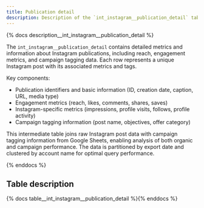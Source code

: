 ```yaml
---
title: Publication detail
description: Description of the `int_instagram__publication_detail` table.
---
```


{% docs description__int_instagram__publication_detail %}

The `int_instagram__publication_detail` contains detailed metrics and information about Instagram publications, including reach, engagement metrics, and campaign tagging data. Each row represents a unique Instagram post with its associated metrics and tags.

Key components:
- Publication identifiers and basic information (ID, creation date, caption, URL, media type)
- Engagement metrics (reach, likes, comments, shares, saves)
- Instagram-specific metrics (impressions, profile visits, follows, profile activity)
- Campaign tagging information (post name, objectives, offer category)

This intermediate table joins raw Instagram post data with campaign tagging information from Google Sheets, enabling analysis of both organic and campaign performance. The data is partitioned by export date and clustered by account name for optimal query performance.

{% enddocs %}

## Table description

{% docs table__int_instagram__publication_detail %}{% enddocs %}
